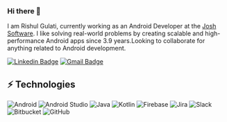 ### Hi there 👋

I am Rishul Gulati, currently working as an Android Developer at the [Josh Software](https://joshsoftware.com/). I like solving real-world problems by creating scalable and high-performance Android apps since 3.9 years.Looking to collaborate for anything related to Android development.

[![Linkedin Badge](https://img.shields.io/badge/rishul_gulati-blue?style=flat-square&logo=linkedin&logoColor=white&link=https://www.linkedin.com/in/rishul-gulati-91a76212a/)](https://www.linkedin.com/in/rishul-gulati-91a76212a/)
[![Gmail Badge](https://img.shields.io/badge/rishul10@gmail.com-D14836?style=flat-square&logo=Gmail&logoColor=white&link=mailto:rishul10@gmail.com)](mailto:rishul10@gmail.com)


## ⚡ Technologies

![Android](https://img.shields.io/badge/Android-3DDC84?style=for-the-badge&logo=android&logoColor=white)
![Android Studio](https://img.shields.io/badge/Android%20Studio-3DDC84.svg?style=for-the-badge&logo=android-studio&logoColor=white)
![Java](https://img.shields.io/badge/java-%23ED8B00.svg?style=for-the-badge&logo=java&logoColor=white)
![Kotlin](https://img.shields.io/badge/kotlin-%237F52FF.svg?style=for-the-badge&logo=kotlin&logoColor=white)
![Firebase](https://img.shields.io/badge/firebase-%23039BE5.svg?style=for-the-badge&logo=firebase)
![Jira](https://img.shields.io/badge/jira-%230A0FFF.svg?style=for-the-badge&logo=jira&logoColor=white)
![Slack](https://img.shields.io/badge/Slack-4A154B?style=for-the-badge&logo=slack&logoColor=white)
![Bitbucket](https://img.shields.io/badge/bitbucket-%230047B3.svg?style=for-the-badge&logo=bitbucket&logoColor=white)
![GitHub](https://img.shields.io/badge/github-%23121011.svg?style=for-the-badge&logo=github&logoColor=white)



